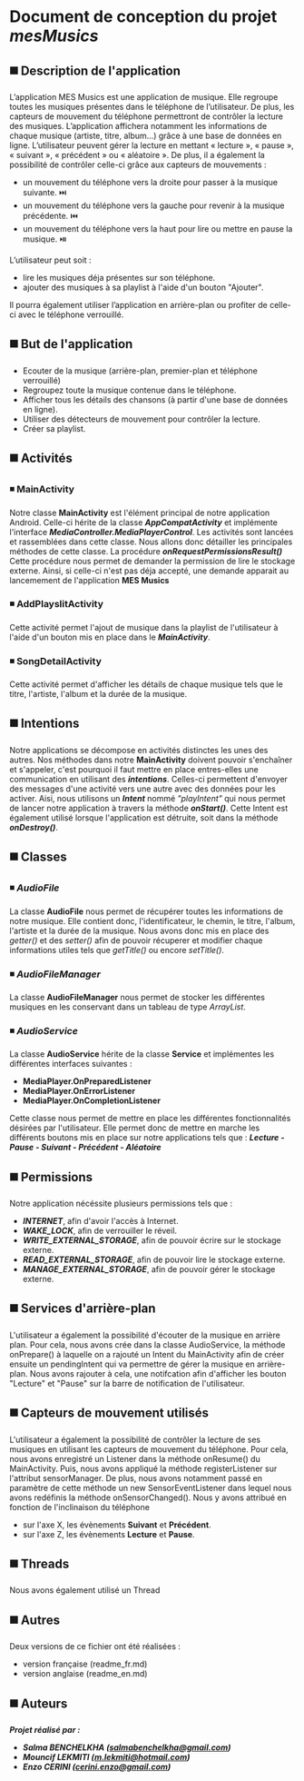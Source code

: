 # Document de conception du projet *mesMusics*

## :black_medium_square: Description de l'application

L’application MES Musics est une application de musique. 
Elle regroupe toutes les musiques présentes dans le téléphone de l’utilisateur. 
De plus, les capteurs de mouvement du téléphone permettront de contrôler la lecture des musiques. 
L’application affichera notamment les informations de chaque musique (artiste, titre, album…) grâce à une base de données en ligne.
L’utilisateur peuvent gérer la lecture en mettant « lecture », « pause », « suivant », « précédent » ou « aléatoire ». 
De plus, il a également la possibilité de contrôler celle-ci grâce aux capteurs de mouvements :
  *	un mouvement du téléphone vers la droite pour passer à la musique suivante. :next_track_button:
  *	un mouvement du téléphone vers la gauche pour revenir à la musique précédente. :previous_track_button:
  *	un mouvement du téléphone vers la haut pour lire ou mettre en pause la musique. :play_or_pause_button:

L’utilisateur peut soit :
* lire les musiques déja présentes sur son téléphone.
* ajouter des musiques à sa playlist à l'aide d'un bouton "Ajouter". 

Il pourra également utiliser l’application en arrière-plan ou profiter de celle-ci avec le téléphone verrouillé.

## :black_medium_square: But de l'application
  *	Ecouter de la musique (arrière-plan, premier-plan et téléphone verrouillé)
  * Regroupez toute la musique contenue dans le téléphone.
  *	Afficher tous les détails des chansons (à partir d'une base de données en ligne).
  *	Utiliser des détecteurs de mouvement pour contrôler la lecture.
  *	Créer sa playlist.

## :black_medium_square: Activités

### :black_medium_small_square: MainActivity
Notre classe **MainActivity** est l'élément principal de notre application Android. Celle-ci hérite de la classe **_AppCompatActivity_** et implémente l'interface **_MediaController.MediaPlayerControl_**.
Les activités sont lancées et rassemblées dans cette classe.
Nous allons donc détailler les principales méthodes de cette classe.
La procédure **_onRequestPermissionsResult()_**
Cette procédure nous permet de demander la permission de lire le stockage externe.
Ainsi, si celle-ci n'est pas déja accepté, une demande apparait au lancemement de l'application **MES Musics**

### :black_medium_small_square: AddPlayslitActivity
Cette activité permet l'ajout de musique dans la playlist de l'utilisateur à l'aide d'un bouton mis en place dans le **_MainActivity_**.

### :black_medium_small_square: SongDetailActivity
Cette activité permet d'afficher les détails de chaque musique tels que le titre, l'artiste, l'album et la durée de la musique.

## :black_medium_square: Intentions
Notre applications se décompose en activités distinctes les unes des autres. 
Nos méthodes dans notre **MainActivity** doivent pouvoir s'enchaîner et s'appeler, c'est pourquoi il faut mettre en place entres-elles une communication en utilisant des **_intentions_**.
Celles-ci permettent d'envoyer des messages d'une activité vers une autre avec des données pour les activer.
Aisi, nous utilisons un **_Intent_** nommé *"playIntent"* qui nous permet de lancer notre application à travers la méthode **_onStart()_**. Cette Intent est également utilisé lorsque l'application est détruite, soit dans la méthode **_onDestroy()_**.

## :black_medium_square: Classes

### :black_medium_small_square: *AudioFile*
La classe **AudioFile** nous permet de récupérer toutes les informations de notre musique.
Elle contient donc, l'identificateur, le chemin, le titre, l'album, l'artiste et la durée de la musique.
Nous avons donc mis en place des *getter()* et des *setter()* afin de pouvoir récuperer et modifier chaque informations utiles tels que *getTitle()* ou encore *setTitle()*.

### :black_medium_small_square: *AudioFileManager*
La classe **AudioFileManager** nous permet de stocker les différentes musiques en les conservant dans un tableau de type *ArrayList*.
 
### :black_medium_small_square: *AudioService*
La classe **AudioService** hérite de la classe **Service** et implémentes les différentes interfaces suivantes :
* **MediaPlayer.OnPreparedListener**
* **MediaPlayer.OnErrorListener**
* **MediaPlayer.OnCompletionListener**

Cette classe nous permet de mettre en place les différentes fonctionnalités désirées par l'utilisateur. Elle permet donc de mettre en marche les différents boutons mis en place sur notre applications tels que : **_Lecture - Pause - Suivant - Précédent - Aléatoire_**

## :black_medium_square: Permissions 
Notre application nécéssite plusieurs permissions tels que :
* **_INTERNET_**, afin d'avoir l'accès à Internet.
* **_WAKE_LOCK_**, afin de verrouiller le réveil. 
* **_WRITE_EXTERNAL_STORAGE_**, afin de pouvoir écrire sur le stockage externe.
* **_READ_EXTERNAL_STORAGE_**, afin de pouvoir lire le stockage externe.
* **_MANAGE_EXTERNAL_STORAGE_**, afin de pouvoir gérer le stockage externe.

## :black_medium_square: Services d'arrière-plan 
L'utilisateur a également  la possibilité d'écouter de la musique en arrière plan. Pour cela, nous avons crée dans la classe AudioService, la méthode onPrepare() à laquelle on a rajouté un Intent du MainActivity afin de créer ensuite un pendingIntent qui va permettre de gérer la musique en arrière-plan. Nous avons rajouter à cela, une notifcation afin d'afficher les bouton "Lecture" et "Pause" sur la barre de notification de l'utilisateur.

## :black_medium_square: Capteurs de mouvement utilisés
L'utilisateur a également la possibilité de contrôler la lecture de ses musiques en utilisant les capteurs de mouvement du téléphone. Pour cela, nous avons enregistré un Listener dans la méthode onResume() du MainActivity. Puis, nous avons appliqué la méthode registerListener sur l'attribut sensorManager. De plus, nous avons notamment passé en paramètre de cette méthode un new SensorEventListener dans lequel nous avons redéfinis la méthode onSensorChanged(). 
Nous y avons attribué en fonction de l'inclinaison du téléphone 
* sur l'axe X, les évènements **Suivant** et **Précédent**.
* sur l'axe Z, les évènements **Lecture** et **Pause**.

## :black_medium_square: Threads
Nous avons également utilisé un Thread 

## :black_medium_square: Autres
Deux versions de ce fichier ont été réalisées :
* version française (readme_fr.md)
* version anglaise (readme_en.md)

## :black_medium_square: Auteurs
**_Projet réalisé par :_**
* **_Salma BENCHELKHA (salmabenchelkha@gmail.com)_**
* **_Mouncif LEKMITI (m.lekmiti@hotmail.com)_**
* **_Enzo CERINI (cerini.enzo@gmail.com)_**
